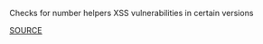 Checks for number helpers XSS vulnerabilities in certain versions


[SOURCE](https://groups.google.com/d/msg/ruby-security-ann/9WiRn2nhfq0/2K2KRB4LwCMJ)